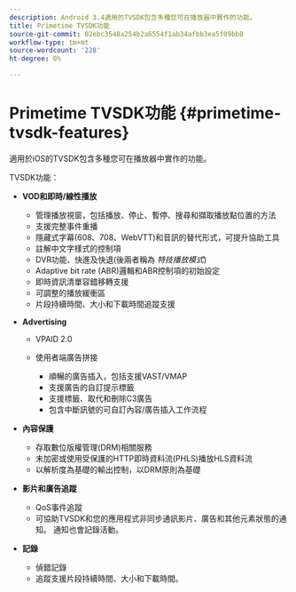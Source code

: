 ```yaml
---
description: Android 3.4適用的TVSDK包含多種您可在播放器中實作的功能。
title: Primetime TVSDK功能
source-git-commit: 02ebc3548a254b2a6554f1ab34afbb3ea5f09bb8
workflow-type: tm+mt
source-wordcount: '228'
ht-degree: 0%

---
```


# Primetime TVSDK功能 {#primetime-tvsdk-features}

適用於iOS的TVSDK包含多種您可在播放器中實作的功能。

TVSDK功能：

* **VOD和即時/線性播放**

   * 管理播放視窗，包括播放、停止、暫停、搜尋和擷取播放點位置的方法
   * 支援完整事件重播
   * 隱藏式字幕(608、708、WebVTT)和音訊的替代形式，可提升協助工具
   * 註解中文字樣式的控制項
   * DVR功能、快進及快退(後兩者稱為 *特技播放模式*)
   * Adaptive bit rate (ABR)邏輯和ABR控制項的初始設定
   * 即時資訊清單容錯移轉支援
   * 可調整的播放緩衝區
   * 片段持續時間、大小和下載時間追蹤支援

* **Advertising**

   * VPAID 2.0
   * 使用者端廣告拼接

      * 順暢的廣告插入，包括支援VAST/VMAP
      * 支援廣告的自訂提示標籤
      * 支援標籤、取代和刪除C3廣告
      * 包含中斷訊號的可自訂內容/廣告插入工作流程

* **內容保護**

   * 存取數位版權管理(DRM)相關服務
   * 未加密或使用受保護的HTTP即時資料流(PHLS)播放HLS資料流
   * 以解析度為基礎的輸出控制，以DRM原則為基礎

* **影片和廣告追蹤**

   * QoS事件追蹤
   * 可協助TVSDK和您的應用程式非同步通訊影片、廣告和其他元素狀態的通知。 通知也會記錄活動。

* **記錄**

   * 偵錯記錄
   * 追蹤支援片段持續時間、大小和下載時間。
